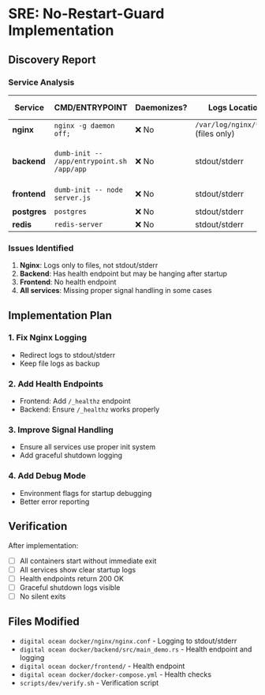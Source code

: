 # SRE: No-Restart-Guard Implementation

## Discovery Report

### Service Analysis

| Service | CMD/ENTRYPOINT | Daemonizes? | Logs Location | Health Endpoint | PID 1 |
|---------|----------------|-------------|---------------|-----------------|-------|
| **nginx** | `nginx -g daemon off;` | ❌ No | `/var/log/nginx/*.log` (files only) | `/_health` | nginx |
| **backend** | `dumb-init -- /app/entrypoint.sh /app/app` | ❌ No | stdout/stderr | `/_healthz` | dumb-init → entrypoint → app |
| **frontend** | `dumb-init -- node server.js` | ❌ No | stdout/stderr | None | dumb-init → node |
| **postgres** | `postgres` | ❌ No | stdout/stderr | Built-in | postgres |
| **redis** | `redis-server` | ❌ No | stdout/stderr | Built-in | redis |

### Issues Identified

1. **Nginx**: Logs only to files, not stdout/stderr
2. **Backend**: Has health endpoint but may be hanging after startup
3. **Frontend**: No health endpoint
4. **All services**: Missing proper signal handling in some cases

## Implementation Plan

### 1. Fix Nginx Logging
- Redirect logs to stdout/stderr
- Keep file logs as backup

### 2. Add Health Endpoints
- Frontend: Add `/_healthz` endpoint
- Backend: Ensure `/_healthz` works properly

### 3. Improve Signal Handling
- Ensure all services use proper init system
- Add graceful shutdown logging

### 4. Add Debug Mode
- Environment flags for startup debugging
- Better error reporting

## Verification

After implementation:
- [ ] All containers start without immediate exit
- [ ] All services show clear startup logs
- [ ] Health endpoints return 200 OK
- [ ] Graceful shutdown logs visible
- [ ] No silent exits

## Files Modified

- `digital ocean docker/nginx/nginx.conf` - Logging to stdout/stderr
- `digital ocean docker/backend/src/main_demo.rs` - Health endpoint and logging
- `digital ocean docker/frontend/` - Health endpoint
- `digital ocean docker/docker-compose.yml` - Health checks
- `scripts/dev/verify.sh` - Verification script
